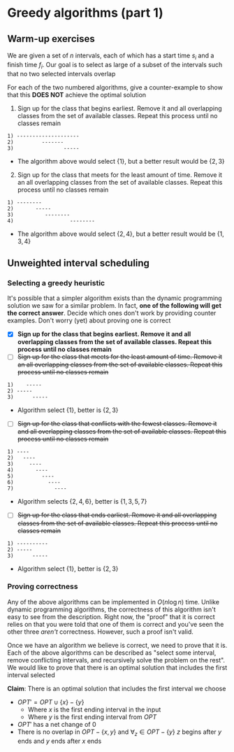 # Greedy algorithms (part 1)

## Warm-up exercises

We are given a set of $n$ intervals, each of which has a start time $s_{i}$ and a finish time $f_{i}$. Our goal is to select as large of a subset of the intervals such that no two selected intervals overlap

For each of the two numbered algorithms, give a counter-example to show that this **DOES NOT** achieve the optimal solution

1) Sign up for the class that begins earliest. Remove it and all overlapping classes from the set of available classes. Repeat this process until no classes remain

```
1) --------------------
2)         -------
3)                -----
```

- The algorithm above would select $\{ 1\}$, but a better result would be $\{2, 3 \}$

2) Sign up for the class that meets for the least amount of time. Remove it an all overlapping classes from the set of available classes. Repeat this process until no classes remain

```
1) --------
2)       -----
3)          --------
4)                  --------
```

- The algorithm above would select $\{2, 4\}$, but a better result would be $\{1, 3, 4\}$

## Unweighted interval scheduling

### Selecting a greedy heuristic

It's possible that a simpler algorithm exists than the dynamic programming solution we saw for a similar problem. In fact, **one of the following will get the correct answer**. Decide which ones don't work by providing counter examples. Don't worry (yet) about proving one is correct

- [x] **Sign up for the class that begins earliest. Remove it and all overlapping classes from the set of available classes. Repeat this process until no classes remain**
- [ ] ~~Sign up for the class that meets for the least amount of time. Remove it an all overlapping classes from the set of available classes. Repeat this process until no classes remain~~

```
1)    -----
2) -----
3)      -----
```

- Algorithm select $\{1\}$, better is $\{2, 3\}$

- [ ] ~~Sign up for the class that conflicts with the fewest classes. Remove it and all overlapping classes from the set of available classes. Repeat this process until no classes remain~~

```
1) ----
2)   ----
3)     ----
4)       ----
5)         ----
6)           ----
7)             ----
```

- Algorithm selects $\{2, 4, 6\}$, better is $\{1, 3, 5, 7\}$

- [ ] ~~Sign up for the class that ends earliest. Remove it and all overlapping classes from the set of available classes. Repeat this process until no classes remain~~

```
1) ----------
2) -----
3)      -----
```

- Algorithm select $\{1\}$, better is $\{2, 3\}$

### Proving correctness

Any of the above algorithms can be implemented in $O(n\log n)$ time. Unlike dynamic programming algorithms, the correctness of this algorithm isn't easy to see from the description. Right now, the "proof" that it is correct relies on that you were told that one of them is correct and you've seen the other three *aren't* correctness. However, such a proof isn't valid.

Once we have an algorithm we believe is correct, we need to prove that it is. Each of the above algorithms can be described as "select some interval, remove conflicting intervals, and recursively solve the problem on the rest". We would like to prove that there is an optimal solution that includes the first interval selected

**Claim**: There is an optimal solution that includes the first interval we choose

- $OPT' = OPT \cup \{x\} - \{y\}$
    - Where $x$ is the first ending interval in the input
    - Where $y$ is the first ending interval from $OPT$
- $OPT'$ has a net change of 0
- There is no overlap in $OPT - \{x, y\}$ and $\forall_z \in OPT - \{y\}$ $z$ begins after $y$ ends and $y$ ends after $x$ ends